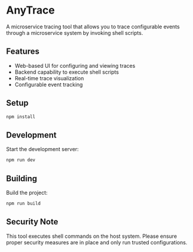 # AnyTrace

A microservice tracing tool that allows you to trace configurable events through a microservice system by invoking shell scripts.

## Features

- Web-based UI for configuring and viewing traces
- Backend capability to execute shell scripts
- Real-time trace visualization
- Configurable event tracking

## Setup

```bash
npm install
```

## Development

Start the development server:

```bash
npm run dev
```

## Building

Build the project:

```bash
npm run build
```

## Security Note

This tool executes shell commands on the host system. Please ensure proper security measures are in place and only run trusted configurations.
